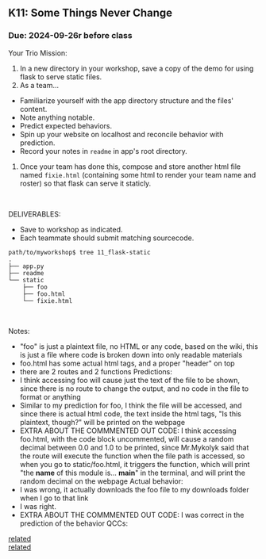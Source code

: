 ## K11: Some Things Never Change
### Due: 2024-09-26r before class

Your Trio Mission:

1. In a new directory in your workshop, save a copy of the demo for using flask to serve static files.
1. As a team...
  - Familiarize yourself with the app directory structure and the files' content.
  - Note anything notable.
  - Predict expected behaviors.
  - Spin up your website on localhost and reconcile behavior with prediction.
  - Record your notes in `readme` in app's root directory.
1. Once your team has done this, compose and store another html file named `fixie.html` (containing some html to render your team name and roster) so that flask can serve it staticly.

<br>

DELIVERABLES:
* Save to workshop as indicated.
* Each teammate should submit matching sourcecode.

```
path/to/myworkshop$ tree 11_flask-static
.
├── app.py
├── readme
└── static
    ├── foo
    ├── foo.html
    └── fixie.html
```

<br>

Notes:
- "foo" is just a plaintext file, no HTML or any code, based on the wiki, this is just a file where code is broken down into only readable materials
- foo.html has some actual html tags, and a proper "header" on top
- there are 2 routes and 2 functions
Predictions:
- I think accessing foo will cause just the text of the file to be shown, since there is no route to change the output, and no code in the file to format or anything
- Similar to my prediction for foo, I think the file will be accessed, and since there is actual html code, the text inside the html tags, "Is this plaintext, though?" will be printed on the webpage
- EXTRA ABOUT THE COMMMENTED OUT CODE: I think accessing foo.html, with the code block uncommented, will cause a random decimal between 0.0 and 1.0 to be printed, since Mr.Mykolyk said that the route will execute the function when the file path is accessed, so when you go to static/foo.html, it triggers the function, which will print "the __name__ of this module is... __main__" in the terminal, and will print the random decimal on the webpage
Actual behavior:
- I was wrong, it actually downloads the foo file to my downloads folder when I go to that link
- I was right.
- EXTRA ABOUT THE COMMMENTED OUT CODE: I was correct in the prediction of the behavior
QCCs:



[related](https://ukulelemagazine.com/lessons/uke-lesson-3-chords-and-the-truth-country-songwriting-legend-harlan-howard)  
[related](https://en.wikipedia.org/wiki/Plain_text)  
